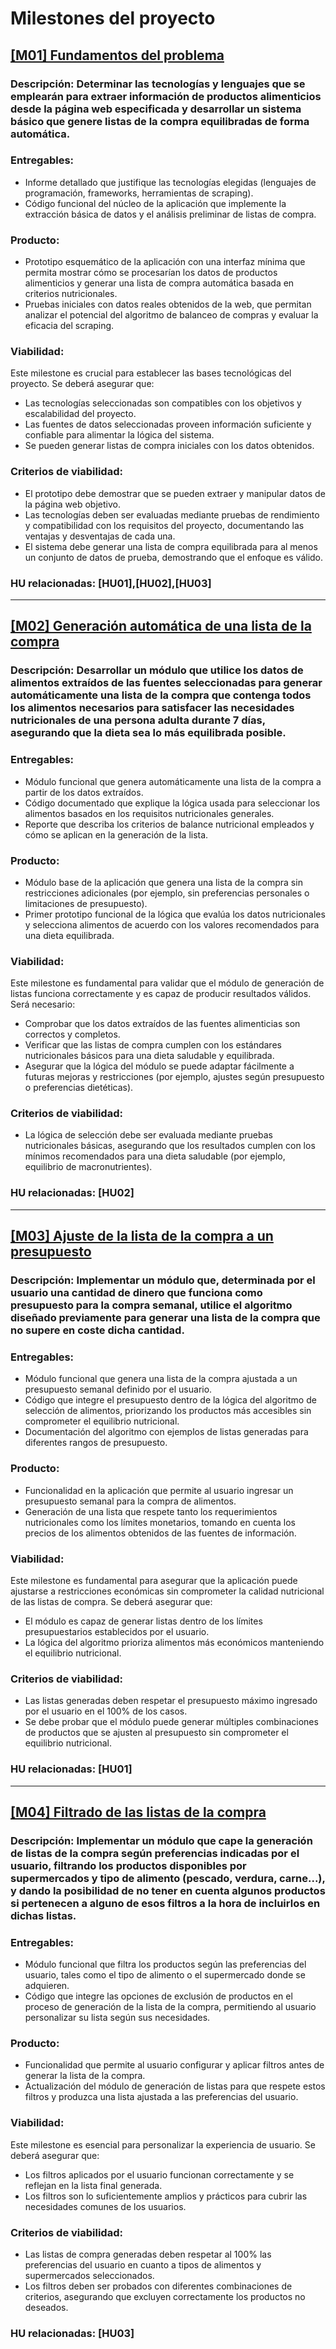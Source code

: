 # Milestones del proyecto

## [[M01] Fundamentos del problema](https://github.com/GaelGoncalba/AutoShopping/milestone/1)
### Descripción: Determinar las tecnologías y lenguajes que se emplearán para extraer información de productos alimenticios desde la página web especificada y desarrollar un sistema básico que genere listas de la compra equilibradas de forma automática.

### Entregables: 
- Informe detallado que justifique las tecnologías elegidas (lenguajes de programación, frameworks, herramientas de scraping). 
- Código funcional del núcleo de la aplicación que implemente la extracción básica de datos y el análisis preliminar de listas de compra. 

### Producto: 
- Prototipo esquemático de la aplicación con una interfaz mínima que permita mostrar cómo se procesarían los datos de productos alimenticios y generar una lista de compra automática basada en criterios nutricionales.
- Pruebas iniciales con datos reales obtenidos de la web, que permitan analizar el potencial del algoritmo de balanceo de compras y evaluar la eficacia del scraping.

### Viabilidad: 
  Este milestone es crucial para establecer las bases tecnológicas del proyecto. Se deberá asegurar que:
- Las tecnologías seleccionadas son compatibles con los objetivos y escalabilidad del proyecto.
- Las fuentes de datos seleccionadas proveen información suficiente y confiable para alimentar la lógica del sistema.
- Se pueden generar listas de compra iniciales con los datos obtenidos.

### Criterios de viabilidad: 
- El prototipo debe demostrar que se pueden extraer y manipular datos de la página web objetivo.
- Las tecnologías deben ser evaluadas mediante pruebas de rendimiento y compatibilidad con los requisitos del proyecto, documentando las ventajas y desventajas de cada una. 
- El sistema debe generar una lista de compra equilibrada para al menos un conjunto de datos de prueba, demostrando que el enfoque es válido.

### HU relacionadas: [HU01],[HU02],[HU03]
----------------------------------------------------------------------------------------------------------------------------------------------------------------
## [[M02] Generación automática de una lista de la compra](https://github.com/GaelGoncalba/AutoShopping/milestone/2)
### Descripción: Desarrollar un módulo que utilice los datos de alimentos extraídos de las fuentes seleccionadas para generar automáticamente una lista de la compra que contenga todos los alimentos necesarios para satisfacer las necesidades nutricionales de una persona adulta durante 7 días, asegurando que la dieta sea lo más equilibrada posible.

### Entregables: 
- Módulo funcional que genera automáticamente una lista de la compra a partir de los datos extraídos.
- Código documentado que explique la lógica usada para seleccionar los alimentos basados en los requisitos nutricionales generales.
- Reporte que describa los criterios de balance nutricional empleados y cómo se aplican en la generación de la lista.

### Producto: 
- Módulo base de la aplicación que genera una lista de la compra sin restricciones adicionales (por ejemplo, sin preferencias personales o limitaciones de presupuesto).
- Primer prototipo funcional de la lógica que evalúa los datos nutricionales y selecciona alimentos de acuerdo con los valores recomendados para una dieta equilibrada.

### Viabilidad: 
  Este milestone es fundamental para validar que el módulo de generación de listas funciona correctamente y es capaz de producir resultados válidos. Será necesario:
- Comprobar que los datos extraídos de las fuentes alimenticias son correctos y completos.
- Verificar que las listas de compra cumplen con los estándares nutricionales básicos para una dieta saludable y equilibrada.
- Asegurar que la lógica del módulo se puede adaptar fácilmente a futuras mejoras y restricciones (por ejemplo, ajustes según presupuesto o preferencias dietéticas).

### Criterios de viabilidad: 
- La lógica de selección debe ser evaluada mediante pruebas nutricionales básicas, asegurando que los resultados cumplen con los mínimos recomendados para una dieta saludable (por ejemplo, equilibrio de macronutrientes).

### HU relacionadas: [HU02]
----------------------------------------------------------------------------------------------------------------------------------------------------------------
## [[M03] Ajuste de la lista de la compra a un presupuesto](https://github.com/GaelGoncalba/AutoShopping/milestone/3)
### Descripción: Implementar un módulo que, determinada por el usuario una cantidad de dinero que funciona como presupuesto para la compra semanal, utilice el algoritmo diseñado previamente para generar una lista de la compra que no supere en coste dicha cantidad.

### Entregables: 
- Módulo funcional que genera una lista de la compra ajustada a un presupuesto semanal definido por el usuario.
- Código que integre el presupuesto dentro de la lógica del algoritmo de selección de alimentos, priorizando los productos más accesibles sin comprometer el equilibrio nutricional.
- Documentación del algoritmo con ejemplos de listas generadas para diferentes rangos de presupuesto.

### Producto: 
- Funcionalidad en la aplicación que permite al usuario ingresar un presupuesto semanal para la compra de alimentos.
- Generación de una lista que respete tanto los requerimientos nutricionales como los límites monetarios, tomando en cuenta los precios de los alimentos obtenidos de las fuentes de información.

### Viabilidad: 
  Este milestone es fundamental para asegurar que la aplicación puede ajustarse a restricciones económicas sin comprometer la calidad nutricional de las listas de compra. Se deberá asegurar que:
- El módulo es capaz de generar listas dentro de los límites presupuestarios establecidos por el usuario.
- La lógica del algoritmo prioriza alimentos más económicos manteniendo el equilibrio nutricional.

### Criterios de viabilidad: 
- Las listas generadas deben respetar el presupuesto máximo ingresado por el usuario en el 100% de los casos.
- Se debe probar que el módulo puede generar múltiples combinaciones de productos que se ajusten al presupuesto sin comprometer el equilibrio nutricional.

### HU relacionadas: [HU01]
----------------------------------------------------------------------------------------------------------------------------------------------------------------
## [[M04] Filtrado de las listas de la compra](https://github.com/GaelGoncalba/AutoShopping/milestone/4)
### Descripción: Implementar un módulo que cape la generación de listas de la compra según preferencias indicadas por el usuario, filtrando los productos disponibles por supermercados y tipo de alimento (pescado, verdura, carne...), y dando la posibilidad de no tener en cuenta algunos productos si pertenecen a alguno de esos filtros a la hora de incluirlos en dichas listas.

### Entregables: 
- Módulo funcional que filtra los productos según las preferencias del usuario, tales como el tipo de alimento o el supermercado donde se adquieren.
- Código que integre las opciones de exclusión de productos en el proceso de generación de la lista de la compra, permitiendo al usuario personalizar su lista según sus necesidades.

### Producto: 
- Funcionalidad que permite al usuario configurar y aplicar filtros antes de generar la lista de la compra.
- Actualización del módulo de generación de listas para que respete estos filtros y produzca una lista ajustada a las preferencias del usuario.

### Viabilidad: 
  Este milestone es esencial para personalizar la experiencia de usuario. Se deberá asegurar que:
- Los filtros aplicados por el usuario funcionan correctamente y se reflejan en la lista final generada.
- Los filtros son lo suficientemente amplios y prácticos para cubrir las necesidades comunes de los usuarios.

### Criterios de viabilidad: 
- Las listas de compra generadas deben respetar al 100% las preferencias del usuario en cuanto a tipos de alimentos y supermercados seleccionados.
- Los filtros deben ser probados con diferentes combinaciones de criterios, asegurando que excluyen correctamente los productos no deseados.

### HU relacionadas: [HU03]
